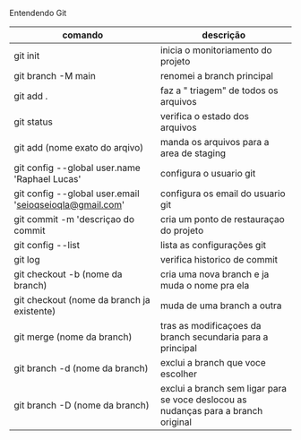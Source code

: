 
Entendendo Git

|comando|descrição|
|-|-|
|git init |inicia o monitoriamento do projeto|
|git branch -M main| renomei a branch principal|
|git add .| faz a " triagem" de todos os arquivos|
|git status| verifica o estado dos arquivos|
|git add (nome exato do arqivo)| manda os arquivos para a area de staging
|git config --global user.name 'Raphael Lucas'| configura o usuario git|
|git config --global user.email 'seioqseioqla@gmail.com'| configura os email do usuario git|
|git commit -m  'descriçao do commit| cria um ponto de restauraçao do projeto|
|git config --list | lista as configurações git|
|git log|verifica historico de commit|
|git checkout -b (nome da branch)|cria uma nova branch e ja muda o nome pra ela|
|git checkout (nome da branch ja existente)|muda de uma branch a outra|
|git merge (nome da branch)| tras as modificaçoes da branch secundaria para a principal|
|git branch -d (nome da branch)| exclui a branch que voce escolher|
|git branch -D (nome da branch)| exclui a branch sem ligar para se voce deslocou as nudanças para a branch original|
